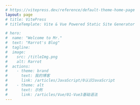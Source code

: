 ```yaml
---
# https://vitepress.dev/reference/default-theme-home-page
layout: page
# title: VitePress
# titleTemplate: Vite & Vue Powered Static Site Generator

# hero:
#  name: "Welcome to Mr."
#  text: "Rarrot's Blog"
#  tagline:
#  image:
#    src: /titleImg.png
#    alt: Rarrot
#  actions:
#    - theme: brand
#      text: 我的博客
#      link: /articles/JavaScript/0认识JavaScript
#    - theme: alt
#      text: 示例
#      link: /articles/Vue/01-Vue3基础语法
---
```


<homeSimple />

<script setup>
import homeSimple from './.vitepress/theme/components/homeSimple.vue'
</script>
